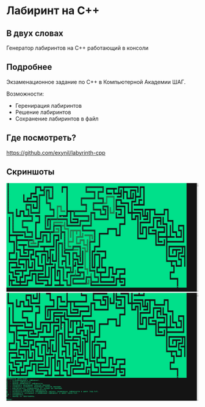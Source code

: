 # Лабиринт на С++

## В двух словах

Генератор лабиринтов на C++ работающий в консоли

## Подробнее

Экзаменационное задание по C++ в Компьютерной Академии ШАГ.

Возможности:
- Геренирация лабиринтов
- Решение лабиринтов
- Сохранение лабиринтов в файл

## Где посмотреть?

<https://github.com/exynil/labyrinth-cpp>

## Скриншоты

<img src="./../screenshots/labyrinth-cpp/1.jpg">

<img src="./../screenshots/labyrinth-cpp/2.jpg">